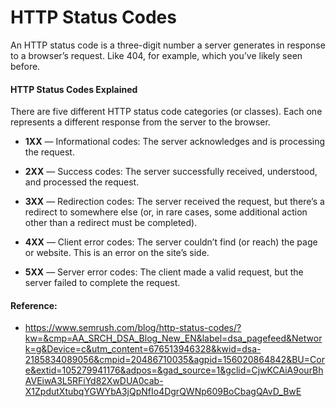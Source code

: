 # HTTP Status Codes

An HTTP status code is a three-digit number a server generates in response to a browser’s request. Like 404, for example, which you’ve likely seen before.

#### HTTP Status Codes Explained
There are five different HTTP status code categories (or classes). Each one represents a different response from the server to the browser.

- **1XX** — Informational codes: The server acknowledges and is processing the request.

- **2XX** — Success codes: The server successfully received, understood, and processed the request.

- **3XX** — Redirection codes: The server received the request, but there’s a redirect to somewhere else (or, in rare cases, some additional action other than a redirect must be completed). 

- **4XX** — Client error codes: The server couldn’t find (or reach) the page or website. This is an error on the site’s side. 

- **5XX** — Server error codes: The client made a valid request, but the server failed to complete the request. 


#### Reference:
- https://www.semrush.com/blog/http-status-codes/?kw=&cmp=AA_SRCH_DSA_Blog_New_EN&label=dsa_pagefeed&Network=g&Device=c&utm_content=676513946328&kwid=dsa-2185834089056&cmpid=20486710035&agpid=156020864842&BU=Core&extid=105279941176&adpos=&gad_source=1&gclid=CjwKCAiA9ourBhAVEiwA3L5RFiYd82XwDUA0cab-X1ZpdutXtubqYGWYbA3jQpNfIo4DgrQWNp609BoCbagQAvD_BwE